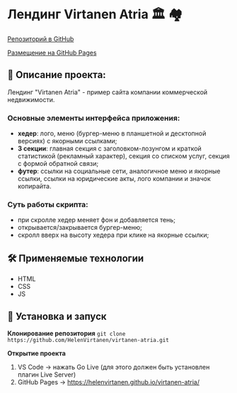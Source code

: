 # Лендинг Virtanen Atria 🏛 🏘

[Репозиторий в GitHub](https://github.com/HelenVirtanen/virtanen-atria)

[Размещение на GitHub Pages](https://helenvirtanen.github.io/virtanen-atria/)

## 📖 Описание проекта: 
Лендинг "Virtanen Atria" - пример сайта компании коммерческой недвижимости. 

### Основные элементы интерфейса приложения:
* __хедер__: лого, меню (бургер-меню в планшетной и десктопной версиях) с якорными ссылками;
* __3 секции__: главная секция с заголовком-лозунгом и краткой статистикой (рекламный характер), секция со списком услуг, секция с формой обратной связи;
* __футер__: ссылки на социальные сети, аналогичное меню и якорные ссылки, ссылки на юридические акты, лого компании и значок копирайта.

### Суть работы скрипта:
* при скролле хедер меняет фон и добавляется тень; 
* открывается/закрывается бургер-меню;
* скролл вверх на высоту хедера при клике на якорные ссылки;

## 🛠️ Применяемые технологии
* HTML
* CSS
* JS

## 🚀 Установка и запуск
**Клонирование репозитория**
```git clone https://github.com/HelenVirtanen/virtanen-atria.git```

**Открытие проекта**
1) VS Code -> нажать Go Live (для этого должен быть установлен плагин Live Server)
2) GitHub Pages -> https://helenvirtanen.github.io/virtanen-atria/
